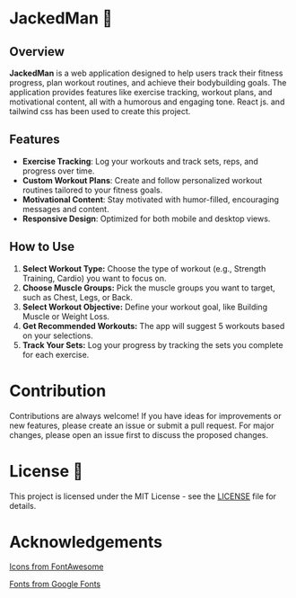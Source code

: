 # JackedMan 💪

## Overview

**JackedMan** is a web application designed to help users track their fitness progress, plan workout routines, and achieve their bodybuilding goals. The application provides features like exercise tracking, workout plans, and motivational content, all with a humorous and engaging tone.
React js. and tailwind css has been used to create this project.

## Features

- **Exercise Tracking**: Log your workouts and track sets, reps, and progress over time.
- **Custom Workout Plans**: Create and follow personalized workout routines tailored to your fitness goals.
- **Motivational Content**: Stay motivated with humor-filled, encouraging messages and content.
- **Responsive Design**: Optimized for both mobile and desktop views.

## How to Use

1. **Select Workout Type:** Choose the type of workout (e.g., Strength Training, Cardio) you want to focus on.
2. **Choose Muscle Groups:** Pick the muscle groups you want to target, such as Chest, Legs, or Back.
3. **Select Workout Objective:** Define your workout goal, like Building Muscle or Weight Loss.
4. **Get Recommended Workouts:** The app will suggest 5 workouts based on your selections.
5. **Track Your Sets:** Log your progress by tracking the sets you complete for each exercise.

# Contribution

Contributions are always welcome! If you have ideas for improvements or new features, please create an issue or submit a pull request. For major changes, please open an issue first to discuss the proposed changes.

# License 📃

This project is licensed under the MIT License - see the [LICENSE](https://opensource.org/license/mit) file for details.

# Acknowledgements

[Icons from FontAwesome](https://fontawesome.com/)

[Fonts from Google Fonts](https://fonts.google.com)
